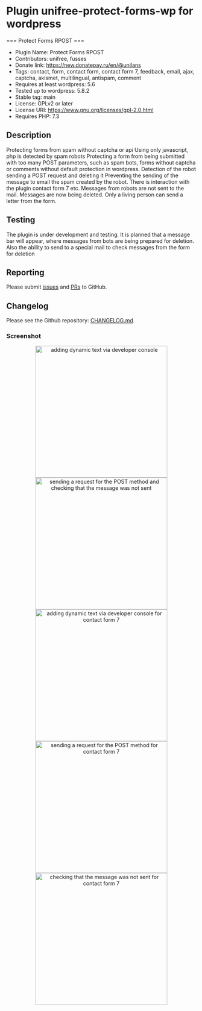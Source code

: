 # Plugin unifree-protect-forms-wp for wordpress

=== Protect Forms RPOST ===
* Plugin Name: Protect Forms RPOST
* Contributors: unifree, fusses
* Donate link: https://new.donatepay.ru/en/@unilans
* Tags: contact, form, contact form, contact form 7, feedback, email, ajax, captcha, akismet, multilingual, antispam, comment
* Requires at least wordpress: 5.6
* Tested up to wordpress: 5.8.2
* Stable tag: main
* License: GPLv2 or later
* License URI: https://www.gnu.org/licenses/gpl-2.0.html
* Requires PHP: 7.3

## Description

Protecting forms from spam without captcha or api Using only javascript, php is detected by spam robots
Protecting a form from being submitted with too many POST parameters, such as spam bots, forms without captcha or comments without default protection in wordpress.
Detection of the robot sending a POST request and deleting it Preventing the sending of the message to email the spam created by the robot. There is interaction with the plugin contact form 7 etc.
Messages from robots are not sent to the mail. Messages are now being deleted. Only a living person can send a letter from the form.

## Testing

The plugin is under development and testing. It is planned that a message bar will appear, where messages from bots are being prepared for deletion. 
Also the ability to send to a special mail to check messages from the form for deletion

## Reporting

Please submit [issues](https://github.com/Fusses/unifree-protect-forms-wp/issues) and [PRs](https://github.com/Fusses/unifree-protect-forms-wp/pulls) to GitHub.

## Changelog

Please see the Github repository: [CHANGELOG.md](https://github.com/Fusses/unifree-protect-forms-wp/blob/main/CHANGELOG.md).

### Screenshot

<p align="center">
  <img src="../main/docs/screenshot/Screenshot_1.png" width="350" alt="adding dynamic text via developer console" title="adding dynamic text via developer console">
  <img src="../main/docs/screenshot/Screenshot_2.png" width="350" alt="sending a request for the POST method and checking that the message was not sent" title="sending a request for the POST method and checking that the message was not sent">
  <img src="../main/docs/screenshot/Screenshot_4.png" width="350" alt="adding dynamic text via developer console for contact form 7" title="adding dynamic text via developer console for contact form 7">
  <img src="../main/docs/screenshot/Screenshot_5.png" width="350" alt="sending a request for the POST method for contact form 7" title="sending a request for the POST method for contact form 7">
  <img src="../main/docs/screenshot/Screenshot_6.png" width="350" alt="checking that the message was not sent for contact form 7" title="checking that the message was not sent for contact form 7">
</p>
